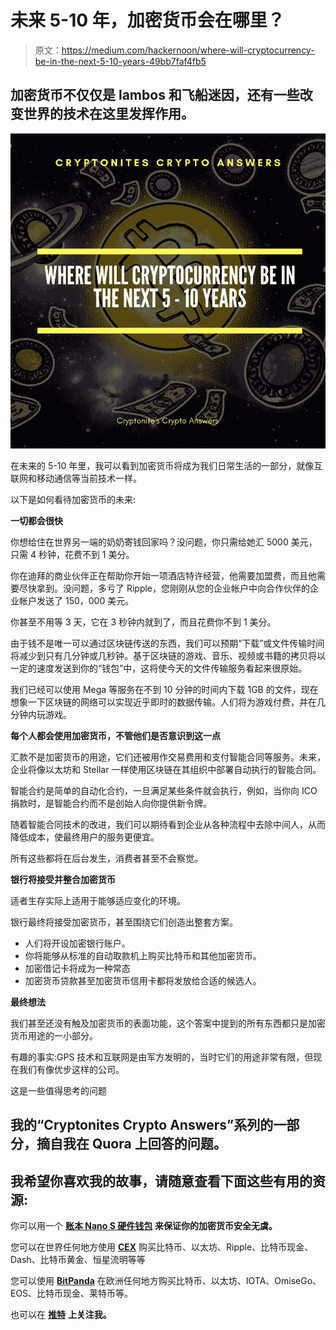# 未来 5-10 年，加密货币会在哪里？

> 原文：<https://medium.com/hackernoon/where-will-cryptocurrency-be-in-the-next-5-10-years-49bb7faf4fb5>

## 加密货币不仅仅是 lambos 和飞船迷因，还有一些改变世界的技术在这里发挥作用。

![](img/8bda7802d51696c30cf427d344eccbd1.png)

在未来的 5-10 年里，我可以看到加密货币将成为我们日常生活的一部分，就像互联网和移动通信等当前技术一样。

以下是如何看待加密货币的未来:

**一切都会很快**

你想给住在世界另一端的奶奶寄钱回家吗？没问题，你只需给她汇 5000 美元，只需 4 秒钟，花费不到 1 美分。

你在迪拜的商业伙伴正在帮助你开始一项酒店特许经营，他需要加盟费，而且他需要尽快拿到。没问题，多亏了 Ripple，您刚刚从您的企业帐户中向合作伙伴的企业帐户发送了 150，000 美元。

你甚至不用等 3 天，它在 3 秒钟内就到了，而且花费你不到 1 美分。

由于钱不是唯一可以通过区块链传送的东西，我们可以预期“下载”或文件传输时间将减少到只有几分钟或几秒钟。基于区块链的游戏、音乐、视频或书籍的拷贝将以一定的速度发送到你的“钱包”中，这将使今天的文件传输服务看起来很原始。

我们已经可以使用 Mega 等服务在不到 10 分钟的时间内下载 1GB 的文件，现在想象一下区块链的网络可以实现近乎即时的数据传输。人们将为游戏付费，并在几分钟内玩游戏。

**每个人都会使用加密货币，不管他们是否意识到这一点**

汇款不是加密货币的用途，它们还被用作交易费用和支付智能合同等服务。未来，企业将像以太坊和 Stellar 一样使用区块链在其组织中部署自动执行的智能合同。

智能合约是简单的自动化合约，一旦满足某些条件就会执行，例如，当你向 ICO 捐款时，是智能合约而不是创始人向你提供新令牌。

随着智能合同技术的改进，我们可以期待看到企业从各种流程中去除中间人，从而降低成本，使最终用户的服务更便宜。

所有这些都将在后台发生，消费者甚至不会察觉。

**银行将接受并整合加密货币**

适者生存实际上适用于能够适应变化的环境。

银行最终将接受加密货币，甚至围绕它们创造出整套方案。

*   人们将开设加密银行账户。
*   你将能够从标准的自动取款机上购买比特币和其他加密货币。
*   加密借记卡将成为一种常态
*   加密货币贷款甚至加密货币信用卡都将发放给合适的候选人。

**最终想法**

我们甚至还没有触及加密货币的表面功能，这个答案中提到的所有东西都只是加密货币用途的一小部分。

有趣的事实:GPS 技术和互联网是由军方发明的，当时它们的用途非常有限，但现在我们有像优步这样的公司。

这是一些值得思考的问题

## 我的“Cryptonites Crypto Answers”系列的一部分，摘自我在 Quora 上回答的问题。

## 我希望你喜欢我的故事，请随意查看下面这些有用的资源:

你可以用一个 [**账本 Nano S 硬件钱包**](https://www.ledgerwallet.com/r/4c54) **来保证你的加密货币安全无虞。**

您可以在世界任何地方使用 [**CEX**](https://cex.io/r/0/up106280379/0/) 购买比特币、以太坊、Ripple、比特币现金、Dash、比特币黄金、恒星流明等等

您可以使用 [**BitPanda**](https://www.bitpanda.com/?ref=3127933809251797450) 在欧洲任何地方购买比特币、以太坊、IOTA、OmiseGo、EOS、比特币现金、莱特币等。

也可以在 [**推特**](https://twitter.com/CryptoniteTweet) **上关注我。**